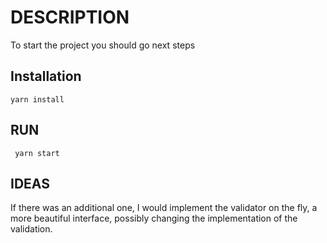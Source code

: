 # DESCRIPTION

To start the project you should go next steps

## Installation

``` yarn install ```

## RUN
``` yarn start```


## IDEAS
If there was an additional one, I would implement the validator on the fly, a more beautiful interface, possibly changing the implementation of the validation.